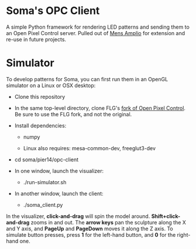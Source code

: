 Soma's OPC Client
=================

A simple Python framework for rendering LED patterns and sending them to
an Open Pixel Control server.  Pulled out of [Mens Amplio][mensamplio] for
extension and re-use in future projects.

[mensamplio]: https://github.com/mens-amplio/mens-amplio
[opc]:        https://github.com/FlamingLotusGirls/openpixelcontrol

Simulator
=========

To develop patterns for Soma, you can first run them in an OpenGL simulator on
a Linux or OSX desktop:

* Clone this repository

* In the same top-level directory, clone FLG's [fork of Open Pixel Control][opc].
  Be sure to use the FLG fork, and not the original.

* Install dependencies:

    * numpy

    * Linux also requires: mesa-common-dev, freeglut3-dev

* cd soma/pier14/opc-client

* In one window, launch the visualizer:

    * ./run-simulator.sh

* In another window, launch the client:

    * ./soma_client.py

In the visualizer, **click-and-drag** will spin the model around.
**Shift+click-and-drag** zooms in and out.  The **arrow keys** pan the
sculpture along the X and Y axis, and **PageUp** and **PageDown** moves
it along the Z axis.  To simulate button presses, press **1** for the
left-hand button, and **0** for the right-hand one.
